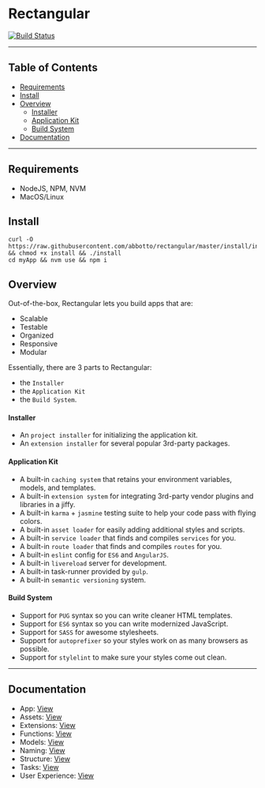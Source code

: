 # Rectangular
[![Build Status](https://travis-ci.org/abbotto/rectangular.svg?branch=master)](https://travis-ci.org/abbotto/rectangular)

---

## Table of Contents

* [Requirements](#Requirements)
* [Install](#Install)
* [Overview](#Overview)
	* [Installer](#Installer)
	* [Application Kit](#ApplicationKit)
	* [Build System](#BuildSystem)
* [Documentation](#Documentation)

---

##  <a name='Requirements'></a>Requirements
- NodeJS, NPM, NVM
- MacOS/Linux

##  <a name='Install'></a>Install
	curl -O https://raw.githubusercontent.com/abbotto/rectangular/master/install/install && chmod +x install && ./install
	cd myApp && nvm use && npm i

##  <a name='Overview'></a>Overview
Out-of-the-box, Rectangular lets you build apps that are:
- Scalable
- Testable
- Organized
- Responsive
- Modular

Essentially, there are 3 parts to Rectangular:
- the `Installer`
- the `Application Kit`
- the `Build System`.

####  <a name='Installer'></a>Installer
- An `project installer` for initializing the application kit.
- An `extension installer` for several popular 3rd-party packages.

####  <a name='ApplicationKit'></a>Application Kit
- A built-in `caching system` that retains your environment variables, models, and templates.
- A built-in `extension system` for integrating 3rd-party vendor plugins and libraries in a jiffy.
- A built-in `karma` + `jasmine` testing suite to help your code pass with flying colors.
- A built-in `asset loader` for easily adding additional styles and scripts.
- A built-in `service loader` that finds and compiles `services` for you.
- A built-in `route loader` that finds and compiles `routes` for you.
- A built-in `eslint` config for `ES6` and `AngularJS`.
- A built-in `livereload` server for development.
- A built-in task-runner provided by `gulp`.
- A built-in `semantic versioning` system.

####  <a name='BuildSystem'></a>Build System
- Support for `PUG` syntax so you can write cleaner HTML templates.
- Support for `ES6` syntax so you can write modernized JavaScript.
- Support for `SASS` for awesome stylesheets.
- Support for `autoprefixer` so your styles work on as many browsers as possible.
- Support for `stylelint` to make sure your styles come out clean.

---

##  <a name='Documentation'></a>Documentation
- App:				[View](readme/app.md)
- Assets: 			[View](readme/assets.md)
- Extensions:		[View](readme/extensions.md)
- Functions:		[View](readme/functions.md)
- Models:			[View](readme/models.md)
- Naming:			[View](readme/naming.md)
- Structure:		[View](readme/structure.md)
- Tasks: 			[View](readme/tasks.md)
- User Experience:	[View](readme/user-experience.md)


